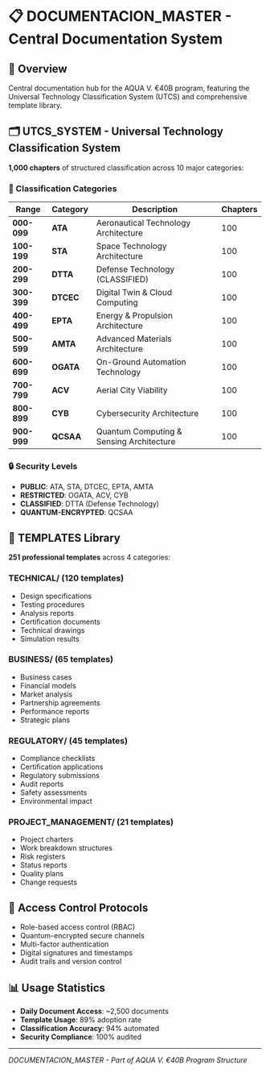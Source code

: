 # 📋 DOCUMENTACION_MASTER - Central Documentation System

## 🎯 Overview
Central documentation hub for the AQUA V. €40B program, featuring the Universal Technology Classification System (UTCS) and comprehensive template library.

## 🗂️ UTCS_SYSTEM - Universal Technology Classification System
**1,000 chapters** of structured classification across 10 major categories:

### 📂 Classification Categories

| Range | Category | Description | Chapters |
|-------|----------|-------------|----------|
| **000-099** | **ATA** | Aeronautical Technology Architecture | 100 |
| **100-199** | **STA** | Space Technology Architecture | 100 |
| **200-299** | **DTTA** | Defense Technology (CLASSIFIED) | 100 |
| **300-399** | **DTCEC** | Digital Twin & Cloud Computing | 100 |
| **400-499** | **EPTA** | Energy & Propulsion Architecture | 100 |
| **500-599** | **AMTA** | Advanced Materials Architecture | 100 |
| **600-699** | **OGATA** | On-Ground Automation Technology | 100 |
| **700-799** | **ACV** | Aerial City Viability | 100 |
| **800-899** | **CYB** | Cybersecurity Architecture | 100 |
| **900-999** | **QCSAA** | Quantum Computing & Sensing Architecture | 100 |

### 🔒 Security Levels
- **PUBLIC**: ATA, STA, DTCEC, EPTA, AMTA
- **RESTRICTED**: OGATA, ACV, CYB
- **CLASSIFIED**: DTTA (Defense Technology)
- **QUANTUM-ENCRYPTED**: QCSAA

## 📄 TEMPLATES Library
**251 professional templates** across 4 categories:

### TECHNICAL/ (120 templates)
- Design specifications
- Testing procedures
- Analysis reports
- Certification documents
- Technical drawings
- Simulation results

### BUSINESS/ (65 templates)
- Business cases
- Financial models
- Market analysis
- Partnership agreements
- Performance reports
- Strategic plans

### REGULATORY/ (45 templates)
- Compliance checklists
- Certification applications
- Regulatory submissions
- Audit reports
- Safety assessments
- Environmental impact

### PROJECT_MANAGEMENT/ (21 templates)
- Project charters
- Work breakdown structures
- Risk registers
- Status reports
- Quality plans
- Change requests

## 🔑 Access Control Protocols
- Role-based access control (RBAC)
- Quantum-encrypted secure channels
- Multi-factor authentication
- Digital signatures and timestamps
- Audit trails and version control

## 📊 Usage Statistics
- **Daily Document Access**: ~2,500 documents
- **Template Usage**: 89% adoption rate
- **Classification Accuracy**: 94% automated
- **Security Compliance**: 100% audited

---
*DOCUMENTACION_MASTER - Part of AQUA V. €40B Program Structure*